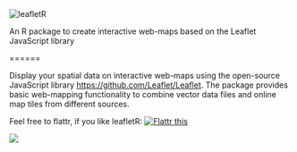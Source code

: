 <img src="http://home.arcor.de/fett32/leafletR_logo.png" alt="leafletR" />

An R package to create interactive web-maps based on the Leaflet JavaScript library

======

Display your spatial data on interactive web-maps using the open-source JavaScript library https://github.com/Leaflet/Leaflet. The package provides basic web-mapping functionality to combine vector data files and online map tiles from different sources.

Feel free to flattr, if you like leafletR: <a href="https://flattr.com/submit/auto?user_id=chgrl&amp;url=https%3A%2F%2Fgithub.com/chgrl/leafletR" target="_blank"><img src="http://api.flattr.com/button/flattr-badge-large.png" alt="Flattr this" title="Flattr this" border="0" /></a>

![](https://travis-ci.org/chgrl/leafletR.png?branch=master)

